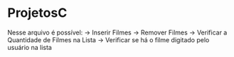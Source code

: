 # ProjetosC
Nesse arquivo é possível:
-> Inserir Filmes
-> Remover Filmes
-> Verificar a Quantidade de Filmes na Lista
-> Verificar se há o filme digitado pelo usuário na lista
